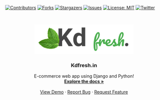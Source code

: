 
<!-- PROJECT SHIELDS -->
<!--
*** I'm using markdown "reference style" links for readability.
*** Reference links are enclosed in brackets [ ] instead of parentheses ( ).
*** See the bottom of this document for the declaration of the reference variables
*** for contributors-url, forks-url, etc. This is an optional, concise syntax you may use.
*** https://www.markdownguide.org/basic-syntax/#reference-style-links
-->
[![Contributors][contributors-shield]][contributors-url]
[![Forks][forks-shield]][forks-url]
[![Stargazers][stars-shield]][stars-url]
[![Issues][issues-shield]][issues-url]
[![License: MIT][license-shield]][license-url]
[![Twitter][twitter-shield]][twitter-url]




<!-- PROJECT LOGO -->
<br />
<p align="center">
  <a href="https://kdfresh.in">
    <img src="https://github.com/ankit-v2-1/ecommerce-django-app/blob/dev/staticfiles/assets/logo5.png" alt="Logo" width="317" height="96">
  </a>

  <h3 align="center">Kdfresh.in</h3>

  <p align="center">
   E-commerce web app using Django and Python!
    <br />
    <a href="https://github.com/ankit-v2-1/ecommerce-django-app"><strong>Explore the docs »</strong></a>
    <br />
    <br />
    <a href="https://kdfresh.in">View Demo</a>
    ·
    <a href="https://github.com/ankit-v2-1/ecommerce-django-app/issues">Report Bug</a>
    ·
    <a href="https://github.com/ankit-v2-1/ecommerce-django-app/issues">Request Feature</a>
  </p>
</p>

















<!-- MARKDOWN LINKS & IMAGES -->
<!-- https://www.markdownguide.org/basic-syntax/#reference-style-links -->
[contributors-shield]: https://img.shields.io/github/contributors/ankit-v2-1/ecommerce-django-app.svg?style=for-the-badge
[contributors-url]: https://github.com/ankit-v2-1/ecommerce-django-app/graphs/contributors
[forks-shield]: https://img.shields.io/github/forks/ankit-v2-1/ecommerce-django-app.svg?style=for-the-badge
[forks-url]: https://github.com/ankit-v2-1/ecommerce-django-app/network/members
[stars-shield]: https://img.shields.io/github/stars/ankit-v2-1/ecommerce-django-app.svg?style=for-the-badge
[stars-url]: https://github.com/ankit-v2-1/ecommerce-django-app/stargazers
[issues-shield]: https://img.shields.io/github/issues/ankit-v2-1/ecommerce-django-app.svg?style=for-the-badge
[issues-url]: https://github.com/ankit-v2-1/ecommerce-django-app/issues
[license-shield]: https://img.shields.io/github/license/ankit-v2-1/ecommerce-django-app.svg?style=for-the-badge
[license-url]: https://github.com/ankit-v2-1/ecommerce-django-app/blob/dev/LICENSE
[twitter-shield]: https://img.shields.io/twitter/follow/ankit_v2_1?style=for-the-badge&color=09f&labelColor=black.svg&logo=twitter&label=@ankit_v2_1
[twitter-url]: https://twitter.com/ankit_v2_1
